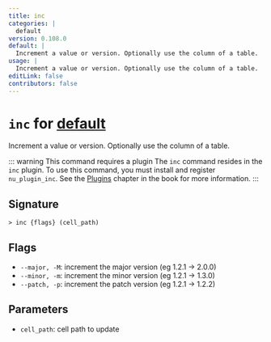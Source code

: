 ```yaml
---
title: inc
categories: |
  default
version: 0.108.0
default: |
  Increment a value or version. Optionally use the column of a table.
usage: |
  Increment a value or version. Optionally use the column of a table.
editLink: false
contributors: false
---
```

<!-- This file is automatically generated. Please edit the command in https://github.com/nushell/nushell instead. -->

# `inc` for [default](/commands/categories/default.md)

<div class='command-title'>Increment a value or version. Optionally use the column of a table.</div>

::: warning This command requires a plugin
The `inc` command resides in the `inc` plugin.
To use this command, you must install and register `nu_plugin_inc`.
See the [Plugins](/book/plugins.html) chapter in the book for more information.
:::


## Signature

```> inc {flags} (cell_path)```

## Flags

 -  `--major, -M`: increment the major version (eg 1.2.1 -> 2.0.0)
 -  `--minor, -m`: increment the minor version (eg 1.2.1 -> 1.3.0)
 -  `--patch, -p`: increment the patch version (eg 1.2.1 -> 1.2.2)

## Parameters

 -  `cell_path`: cell path to update
